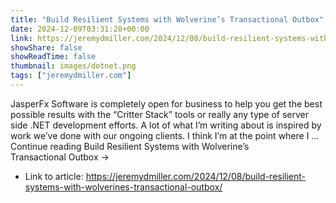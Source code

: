```yaml
---
title: "Build Resilient Systems with Wolverine’s Transactional Outbox"
date: 2024-12-09T03:31:28+00:00
link: https://jeremydmiller.com/2024/12/08/build-resilient-systems-with-wolverines-transactional-outbox/
showShare: false
showReadTime: false
thumbnail: images/dotnet.png
tags: ["jeremydmiller.com"]
---
```

JasperFx Software is completely open for business to help you get the best possible results with the “Critter Stack” tools or really any type of server side .NET development efforts. A lot of what I’m writing about is inspired by work we’ve done with our ongoing clients. I think I’m at the point where I … Continue reading Build Resilient Systems with Wolverine’s Transactional Outbox →

- Link to article: https://jeremydmiller.com/2024/12/08/build-resilient-systems-with-wolverines-transactional-outbox/